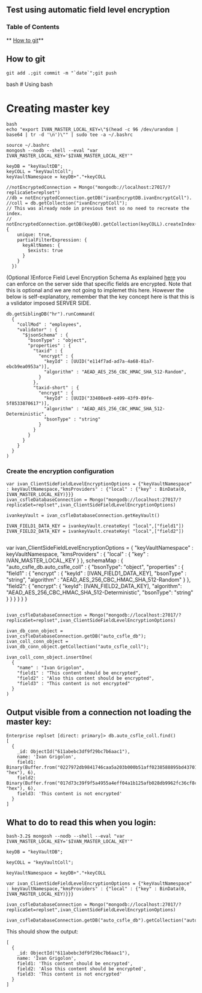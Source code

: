 ## Test using automatic field level encryption 

### Table of Contents
** [How to git](#how-to-git)**<br>


## How to git 
```
git add .;git commit -m "`date`";git push
```

bash # Using bash
# Creating master key
```
bash
echo "export IVAN_MASTER_LOCAL_KEY=\"$(head -c 96 /dev/urandom | base64 | tr -d '\n')\"" | sudo tee -a ~/.bashrc

source ~/.bashrc
mongosh --nodb --shell --eval "var IVAN_MASTER_LOCAL_KEY='$IVAN_MASTER_LOCAL_KEY'"

keyDB = "keyVaultDB";
keyCOLL = "keyVaultColl";
keyVaultNamespace = keyDB+"."+keyCOLL

//notEncryptedConnection = Mongo("mongodb://localhost:27017/?replicaSet=replset")
//db = notEncryptedConnection.getDB("ivanEncryptDB.ivanEncryptColl").
//coll = db.getCollection("ivanEncryptColl");
// This was already node in previous test so no need to recreate the index.
// notEncryptedConnection.getDB(keyDB).getCollection(keyCOLL).createIndex({keyAltNames:1}, {
    unique: true,
    partialFilterExpression: {
      keyAltNames: {
        $exists: true
      }
    }
  })
```

(Optional )Enforce Field Level Encryption Schema
As explained [here](https://docs.mongodb.com/manual/core/security-client-side-encryption/#enforce-field-level-encryption-schema) you can enforce on the server side that specific fields are encrypted.
Note that this is optional and we are not going to implemet this here. However the below is self-explanatory, remember that the key concept here is that this is a vslidator imposed SERVER SIDE.
```
db.getSiblingDB("hr").runCommand(
  {
    "collMod" : "employees",
    "validator" : {
      "$jsonSchema" : {
        "bsonType" : "object",
        "properties" : {
          "taxid" : {
            "encrypt" : {
              "keyId" : [UUID("e114f7ad-ad7a-4a68-81a7-ebcb9ea0953a")],
              "algorithm" : "AEAD_AES_256_CBC_HMAC_SHA_512-Random",
            }
          },
          "taxid-short" : {
            "encrypt" : {
              "keyId" : [UUID("33408ee9-e499-43f9-89fe-5f8533870617")],
              "algorithm" : "AEAD_AES_256_CBC_HMAC_SHA_512-Deterministic",
              "bsonType" : "string"
            }
          }
        }
      }
    }
  }
)
```


### Create the encryption configuration
```
var ivan_ClientSideFieldLevelEncryptionOptions = {"keyVaultNamespace" : keyVaultNamespace,"kmsProviders" : {"local" : {"key" : BinData(0, IVAN_MASTER_LOCAL_KEY)}}}
ivan_csfleDatabaseConnection = Mongo("mongodb://localhost:27017/?replicaSet=replset",ivan_ClientSideFieldLevelEncryptionOptions)

ivankeyVault = ivan_csfleDatabaseConnection.getKeyVault()

IVAN_FIELD1_DATA_KEY = ivankeyVault.createKey( "local",["field1"])
IVAN_FIELD2_DATA_KEY = ivankeyVault.createKey( "local",["field2"])


```
var ivan_ClientSideFieldLevelEncryptionOptions = {
  "keyVaultNamespace" : keyVaultNamespace,
  "kmsProviders" : {
    "local" : {
      "key" : IVAN_MASTER_LOCAL_KEY
    }
  },
  schemaMap : {
    "auto_csfle_db.auto_csfle_coll" : {
      "bsonType": "object",
      "properties" : {
        "field1" : {
          "encrypt" : {
            "keyId" : [IVAN_FIELD1_DATA_KEY],
            "bsonType" : "string",
            "algorithm" : "AEAD_AES_256_CBC_HMAC_SHA_512-Random"
          }
        },
        "field2": {
          "encrypt": {
            "keyId": [IVAN_FIELD2_DATA_KEY],
            "algorithm": "AEAD_AES_256_CBC_HMAC_SHA_512-Deterministic",
            "bsonType": "string"
          }
        }
      }
    }
  }
}
```

ivan_csfleDatabaseConnection = Mongo("mongodb://localhost:27017/?replicaSet=replset",ivan_ClientSideFieldLevelEncryptionOptions)

ivan_db_conn_object = ivan_csfleDatabaseConnection.getDB("auto_csfle_db");
ivan_coll_conn_object = ivan_db_conn_object.getCollection("auto_csfle_coll");

ivan_coll_conn_object.insertOne(
  {
    "name" : "Ivan Grigolon",
    "field1" : "This content should be encrypted",
    "field2" : "Also this content should be encrypted",
    "field3" : "This content is not encrypted"
  }
)
```
## Output visible from a connection not loading the master key:

```
Enterprise replset [direct: primary]> db.auto_csfle_coll.find()
[
  {
    _id: ObjectId("611abebc3df9f29bc7b6aac1"),
    name: 'Ivan Grigolon',
    field1: Binary(Buffer.from("0227972db9841746caa5a203b000b51aff0238588895bd437017c4ec9c64ad7c893618f6702236545e3ba38f1398c4a47a15329f882707fe19c91da066c6e8161743134dc8eeeb2f5741c399c364a5a8f5c988ecab695bbda0767b50916db75f74ba1b93ae214facd9dec282e17093ad7a2a", "hex"), 6),
    field2: Binary(Buffer.from("017d73c39f9f5a4955a4eff04a1b125afb028db9962fc36cf8c8c380f6a3bc7754a32acb66e4b853a8664f5d27094533e590992b3dc0b01cf8fb3db20cf57a3fb7a3a988ff2354c207692da2fe20e83b9199296b5fa95ecbbe91d8f39bfc2be74ea3166af43da1caa0aab0b92dc44b9b410c", "hex"), 6),
    field3: 'This content is not encrypted'
  }
]
```

## What to do to read this when you login:
```
bash-3.2$ mongosh --nodb --shell --eval "var IVAN_MASTER_LOCAL_KEY='$IVAN_MASTER_LOCAL_KEY'"

keyDB = "keyVaultDB";

keyCOLL = "keyVaultColl";

keyVaultNamespace = keyDB+"."+keyCOLL

var ivan_ClientSideFieldLevelEncryptionOptions = {"keyVaultNamespace" : keyVaultNamespace,"kmsProviders" : {"local" : {"key" : BinData(0, IVAN_MASTER_LOCAL_KEY)}}}

ivan_csfleDatabaseConnection = Mongo("mongodb://localhost:27017/?replicaSet=replset",ivan_ClientSideFieldLevelEncryptionOptions)

ivan_csfleDatabaseConnection.getDB("auto_csfle_db").getCollection("auto_csfle_coll").find()
```

This should show the output:
```
[
  {
    _id: ObjectId("611abebc3df9f29bc7b6aac1"),
    name: 'Ivan Grigolon',
    field1: 'This content should be encrypted',
    field2: 'Also this content should be encrypted',
    field3: 'This content is not encrypted'
  }
]
```
